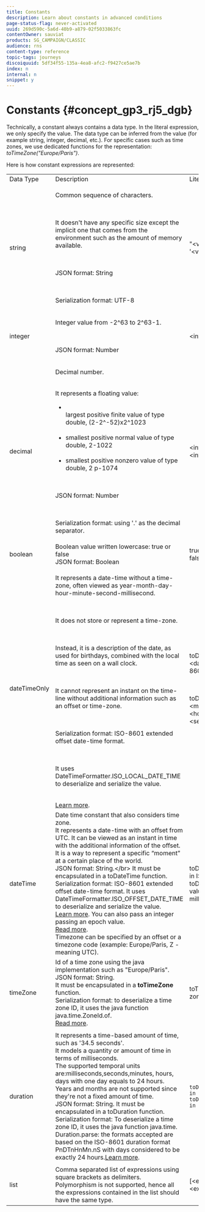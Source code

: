 ```yaml
---
title: Constants
description: Learn about constants in advanced conditions
page-status-flag: never-activated
uuid: 269d590c-5a6d-40b9-a879-02f5033863fc
contentOwner: sauviat
products: SG_CAMPAIGN/CLASSIC
audience: rns
content-type: reference
topic-tags: journeys
discoiquuid: 5df34f55-135a-4ea8-afc2-f9427ce5ae7b
index: n
internal: n
snippet: y
---
```


# Constants {#concept_gp3_rj5_dgb}

Technically, a constant always contains a data type. In the literal expression, we only specify the value. The data type can be inferred from the value (for example string, integer, decimal, etc.). For specific cases such as time zones, we use dedicated functions for the representation: _toTimeZone("Europe/Paris")_.

Here is how constant expressions are represented:

<table>
    <tr>
        <td>Data Type</td>
        <td>Description</td>
        <td>Literal Representation</td>
        <td>Example</td>
    </tr>
    <tr>
        <td>string</td>
        <td><p>Common sequence of characters.</p><br /><p>It doesn't have any specific size except the implicit one that comes from the environment such as the amount of memory available.</p><br /><p>JSON format: String</p><br /><p>Serialization format: UTF-8</p></td>
        <td>"&lt;value&gt;"<br />'&lt;value&gt;'</td>
        <td><code>"hello world"</code><br /><code>'hello world'</code></td>
    </tr>
    <tr>
        <td>integer</td>
        <td><p>Integer value from -2^63 to 2^63-1.</p><br /><p>JSON format: Number</p></td>
        <td>&lt;integer value&gt;</td>
        <td><code>42</code></td>
    </tr>
    <tr>
        <td>decimal</td>
        <td><p>Decimal number.</p><br />It represents a floating value:<ul><li><br />largest positive finite value of type double, (2-2^-52)x2^1023</li><br /><li>smallest positive normal value of type double, 2-1022</li><br /><li>smallest positive nonzero value of type double, 2 p-1074</li></ul><br /><p>JSON format: Number</p><br /><p>Serialization format: using '.' as the decimal separator.</p></td>
        <td>&lt;integer value&gt;.&lt;integer value&gt;</td>
        <td><code>3.14</code></td>
    </tr>
    <tr>
        <td>boolean</td>
        <td>Boolean value written lowercase: true or false<br />JSON format: Boolean</td>
        <td>true
        <br />false</td>
        <td><code>true</code></td>
    </tr>
    <tr>
        <td>dateTimeOnly</td>
        <td><p>It represents a date-time without a time-zone, often viewed as year-month-day-hour-minute-second-millisecond.</p><br /><p>It does not store or represent a time-zone.</p><br /><p>Instead, it is a description of the date, as used for birthdays, combined with the local time as seen on a wall clock.</p><br /><p>It cannot represent an instant on the time-line without additional information such as an offset or time-zone.</p><br /><p>Serialization format: ISO-8601 extended offset date-time format.</p><br /><p>It uses DateTimeFormatter.ISO_LOCAL_DATE_TIME to deserialize and serialize the value.</p><br /> <a href="https://docs.oracle.com/javase/8/docs/api/java/time/format/DateTimeFormatter.html#ISO_LOCAL_DATE_TIME">Learn more</a>.</td>
        <td><p>toDateTimeOnly("&lt;dateTimeOnly in ISO-8601 format&gt;")</p><br /><p>toDateTimeOnly(&lt;year&gt;, &lt;month&gt;, &lt;day&gt;, &lt;hour&gt;, &lt;minute&gt;, &lt;second&gt;)</p></td>
        <td><code>toDateTimeOnly("1977-04-22T06:00:00")</code><br /><code>toDateTimeOnly(1977, 4, 22, 6, 0, 0")</code><br /><p>Examples of serialized dateTimeOnly:</p><br /><p>2011-12-03T15:15:30</p><br /><p>2011-12-03T15:15:30.123</p></td>
    </tr>
    <tr>
        <td>dateTime</td>
        <td>Date time constant that also considers time zone.<br />It represents a date-time with an offset from UTC. It can be viewed as an instant in time with the additional information of the offset. <br />It is a way to represent a specific “moment” at a certain place of the world.<br />JSON format: String.&lt;/br&gt; It must be encapsulated in a toDateTime function.<br />Serialization format: ISO-8601 extended offset date-time format. It uses DateTimeFormatter.ISO_OFFSET_DATE_TIME to deserialize and serialize the value. <br /><a href="https://docs.oracle.com/javase/8/docs/api/java/time/format/DateTimeFormatter.html#ISO_OFFSET_DATE_TIME">Learn more</a>. You can also pass an integer passing an epoch value. <br /><a href="https://www.epochconverter.com/">Read more</a>.<br />Timezone can be specified by an offset or a timezone code (example: Europe/Paris, Z - meaning UTC).</td>
        <td>toDateTime("&lt;dateTime in ISO-8601 format&gt;")<br />toDateTime(&lt;integer value of an epoch in milliseconds&gt;)</td>
        <td><code>toDateTime("1977-04-22T06:00:00Z")</code><br /><code>toDateTime("2011-12-03T15:15:30Z")</code><br /><code>toDateTime("2011-12-03T15:15:30.123Z")</code><br /><code>toDateTime("2011-12-03T15:15:30.123+02:00")</code><br /><code>toDateTime("2011-12-03T15:15:30.123-00:20")</code><br /><code> toDateTime(1560762190189)</code></td>
    </tr>
    <tr>
        <td>timeZone</td>
        <td>Id of a time zone using the java implementation such as "Europe/Paris".<br />JSON format: String.<br /> It must be encapsulated in a <b>toTimeZone</b> function.<br />Serialization format: to deserialize a time zone ID, it uses the java function java.time.ZoneId.of. <br /><a href="https://docs.oracle.com/javase/8/docs/api/java/time/ZoneId.html#of-java.lang.String-">Read more</a>.</td>
        <td>toTimeZone("&lt;time zone id&gt;")</td>
        <td><code>toTimeZone("Europe/Paris")</code></td>
    </tr>
    <tr>
        <td>duration</td>
        <td>It represents a time-based amount of time, such as '34.5 seconds'.<br /> It models a quantity or amount of time in terms of milliseconds.<br />The supported temporal units are:milliseconds,seconds,minutes, hours, days with one day equals to 24 hours.<br /> Years and months are not supported since they're not a fixed amount of time.<br /> JSON format: String. It must be encapsulated in a toDuration function.<br />Serialization format: To deserialize a time zone ID, it uses the java function java.time.<br />Duration.parse: the formats accepted are based on the ISO-8601 duration format PnDTnHnMn.nS with days considered to be exactly 24 hours.<a href="https://docs.oracle.com/javase/8/docs/api/java/time/Duration.html#parse-java.lang.CharSequence-">Learn more</a>.</td>
        <td><code>toDuration("&lt;duration in ISO-8601 format&gt;")</code><br /><code>toDuration(&lt;duration in milliseconds&gt;)</code></td>
        <td><code>toDuration("PT5S") // 5 seconds</code><br /><code>toDuration(500) // 500mstoDuration("PT20.345S") -- parses as "20.345 seconds"</code><br /><code>toDuration("PT15M") -- parses as "15 minutes" (where a minute is 60 seconds)</code><br /><code>toDuration("PT10H") -- parses as "10 hours" (where an hour is 3600 seconds)</code><br /><code>toDuration("P2D") -- parses as "2 days" (where a day is 24 hours or 86400 seconds)</code><br /><code>toDuration("P2DT3H4M") -- parses as "2 days, 3 hours and 4 minutes"</code><br /><code>toDuration("P-6H3M") -- parses as "-6 hours and +3 minutes"</code><br /><code>toDuration("-P6H3M") -- parses as "-6 hours and -3 minutes"</code><br /><code>toDuration("-P-6H+3M") -- parses as "+6 hours and -3 minutes"</code></td>
    </tr>
    <tr>
        <td>list</td>
        <td>Comma separated list of expressions using square brackets as delimiters. <br />Polymorphism is not supported, hence all the expressions contained in the list should have the same type.</td>
        <td>[&lt;expression&gt;, &lt;expression&gt;, ... ]</td>
        <td><code>["value1","value2"]</code><br /><code>[3,5]</code><br /><code>[toDuration(500),toDuration(800)]</code></td>
    </tr>
</table>
